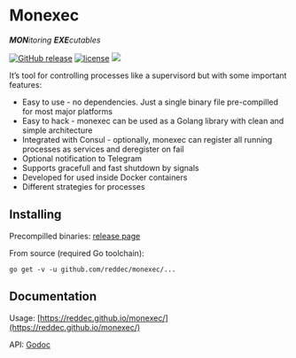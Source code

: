 # Monexec
***MON**itoring **EXE**cutables*

[![GitHub release](https://img.shields.io/github/release/reddec/monexec.svg)](https://github.com/reddec/monexec/releases)
[![license](https://img.shields.io/github/license/reddec/monexec.svg)](https://github.com/reddec/monexec)
[![](https://godoc.org/github.com/reddec/monexec/monexec?status.svg)](http://godoc.org/github.com/reddec/monexec/monexec)

It’s tool for controlling processes like a supervisord but with some important features:

* Easy to use - no dependencies. Just a single binary file pre-compilled for most major platforms
* Easy to hack - monexec can be used as a Golang library with clean and simple architecture
* Integrated with Consul - optionally, monexec can register all running processes as services and deregister on fail
* Optional notification to Telegram
* Supports gracefull and fast shutdown by signals
* Developed for used inside Docker containers
* Different strategies for processes

## Installing

Precompilled binaries: [release page](https://github.com/reddec/monexec/releases)

From source (required Go toolchain):

```
go get -v -u github.com/reddec/monexec/...
```

## Documentation

Usage: [https://reddec.github.io/monexec/](https://reddec.github.io/monexec/)

API: [Godoc](http://godoc.org/github.com/reddec/monexec/monexec)
